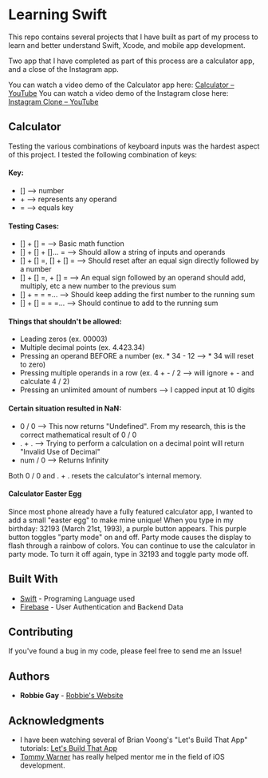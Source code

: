 # Learning Swift

This repo contains several projects that I have built as part of my process to learn and better understand Swift, Xcode, and mobile app development.

Two app that I have completed as part of this process are a calculator app, and a close of the Instagram app.

You can watch a video demo of the Calculator app here: [Calculator – YouTube]()
You can watch a video demo of the Instagram close here: [Instagram Clone – YouTube](https://www.youtube.com/watch?v=tRLZppAY7Ik)

## Calculator

Testing the various combinations of keyboard inputs was the hardest aspect of this project. I tested the following 
combination of keys:

#### Key:
* [] --> number
* \+ --> represents any operand
* = --> equals key

#### Testing Cases:
* [] + [] = --> Basic math function
* [] + [] + []... = --> Should allow a string of inputs and operands
* [] + [] =, [] + [] = --> Should reset after an equal sign directly followed by a number
* [] + [] =, + [] = --> An equal sign followed by an operand should add, multiply, etc a new number to the previous sum
* [] + = = =... --> Should keep adding the first number to the running sum
* [] + [] = = =... --> Should continue to add to the running sum

#### Things that shouldn't be allowed:
* Leading zeros (ex. 00003)
* Multiple decimal points (ex. 4.423.34)
* Pressing an operand BEFORE a number (ex. * 34 - 12 --> * 34 will reset to zero)
* Pressing multiple operands in a row (ex. 4 + - / 2 --> will ignore + - and calculate 4 / 2)
* Pressing an unlimited amount of numbers --> I capped input at 10 digits

#### Certain situation resulted in NaN:
* 0 / 0 --> This now returns "Undefined". From my research, this is the correct mathematical result of 0 / 0
* . + . --> Trying to perform a calculation on a decimal point will return "Invalid Use of Decimal"
* num / 0 --> Returns Infinity

Both 0 / 0 and . + . resets the calculator's internal memory.

#### Calculator Easter Egg

Since most phone already have a fully featured calculator app, I wanted to add a small "easter egg" to make mine unique! When you type in my birthday: 32193 (March 21st, 1993), a purple button appears. This purple button toggles "party mode" on and off. Party mode causes the display to flash through a rainbow of colors. You can continue to use the calculator in party mode. To turn it off again, type in 32193 and toggle party mode off.


## Built With

* [Swift](https://swift.org/) - Programing Language used
* [Firebase](https://firebase.google.com/) - User Authentication and Backend Data

## Contributing

If you've found a bug in my code, please feel free to send me an Issue!

## Authors

* **Robbie Gay** - [Robbie's Website](https://www.robbiegay.art/)

## Acknowledgments

* I have been watching several of Brian Voong's "Let's Build That App" tutorials: [Let's Build That App](https://www.letsbuildthatapp.com/)
* [Tommy Warner](https://github.com/trwarner44) has really helped mentor me in the field of iOS development.

